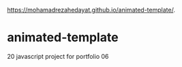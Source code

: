  https://mohamadrezahedayat.github.io/animated-template/.
# animated-template
20 javascript project for portfolio 06
